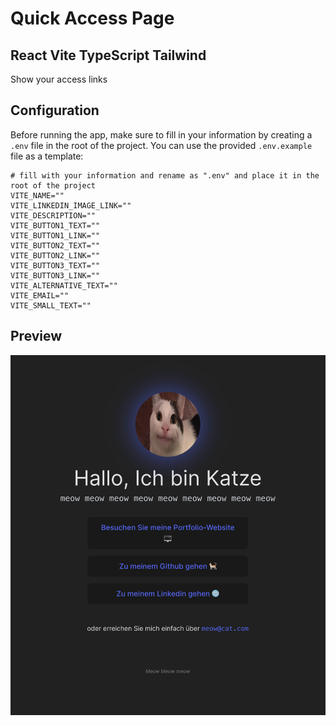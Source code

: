 # Quick Access Page

## React Vite TypeScript Tailwind

Show your access links

## Configuration

Before running the app, make sure to fill in your information by creating a `.env` file in the root of the project. You can use the provided `.env.example` file as a template:

```env
# fill with your information and rename as ".env" and place it in the root of the project
VITE_NAME=""
VITE_LINKEDIN_IMAGE_LINK=""
VITE_DESCRIPTION=""
VITE_BUTTON1_TEXT=""
VITE_BUTTON1_LINK=""
VITE_BUTTON2_TEXT=""
VITE_BUTTON2_LINK=""
VITE_BUTTON3_TEXT=""
VITE_BUTTON3_LINK=""
VITE_ALTERNATIVE_TEXT=""
VITE_EMAIL=""
VITE_SMALL_TEXT=""
```

## Preview

![Cat Demo](/public/example.png)

